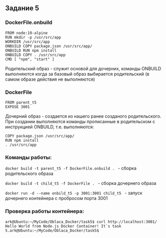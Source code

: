 ## Задание 5
### DockerFile.onbuild
```
FROM node:10-alpine
RUN mkdir -p /usr/src/app
WORKDIR /usr/src/app
ONBUILD COPY package.json /usr/src/app/
ONBUILD RUN npm install
ONBUILD COPY . /usr/src/app
CMD [ "npm", "start" ]
```
Родительский образ - служит основой для дочерних, команды ONBUILD выполняются когда за базовый образ выбирается родительский (в самом образе действия не выполняются)

### DockerFile
```
FROM parent_t5
EXPOSE 3001
```
Дочерний образ - создается из нашего ранее созданого родительского. При создании выполняются команды прописанные в родительском с инструкцией ONBUILD, т.е. выполняются:
```
COPY package.json /usr/src/app/
RUN npm install
. /usr/src/app
```
### Команды работы:

`docker build -t parent_t5 -f DockerFile.onbuild . ` - сборка родительского образа

`docker build -t child_t5 -f DockerFile . ` - сборка дочернего образа

`docker run -d --name onbild_t5 -p 3001:3001 child_t5 ` - запуск дочернего контейнера с пробросом порта 3001

### Проверка работы контейнера:

``` 
ark@Ubuntu:~/MyCode/Oblaca_Docker/task5$ curl http://localhost:3001/
Hello World from Node.js Docker Container! It`s task 5.ark@Ubuntu:~/MyCode/Oblaca_Docker/task5$ 
```
